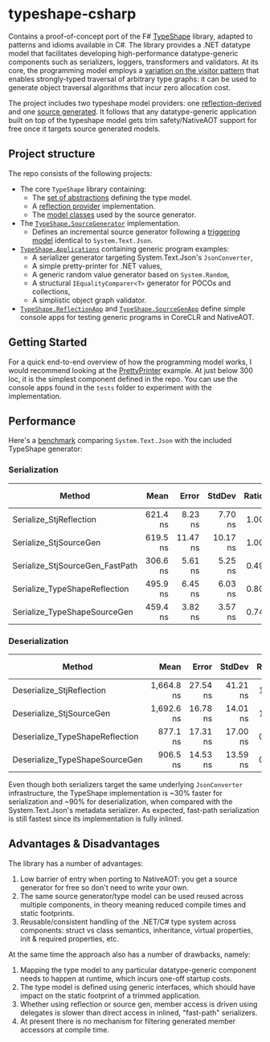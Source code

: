 # typeshape-csharp

Contains a proof-of-concept port of the F# [TypeShape](https://github.com/eiriktsarpalis/TypeShape) library, adapted to patterns and idioms available in C#.
The library provides a .NET datatype model that facilitates developing high-performance datatype-generic components such as serializers, loggers, transformers and validators.
At its core, the programming model employs a [variation on the visitor pattern](https://www.microsoft.com/en-us/research/publication/generalized-algebraic-data-types-and-object-oriented-programming/) that enables strongly-typed traversal of arbitrary type graphs: it can be used to generate object traversal algorithms that incur zero allocation cost.

The project includes two typeshape model providers: one [reflection-derived](https://github.com/eiriktsarpalis/typeshape-csharp/tree/main/src/TypeShape/ReflectionProvider) and one [source generated](https://github.com/eiriktsarpalis/typeshape-csharp/tree/main/src/TypeShape.SourceGenerator).
It follows that any datatype-generic application built on top of the typeshape model gets trim safety/NativeAOT support for free once it targets source generated models.

## Project structure

The repo consists of the following projects:

* The core `TypeShape` library containing:
  * The [set of abstractions](https://github.com/eiriktsarpalis/typeshape-csharp/tree/main/src/TypeShape/Abstractions) defining the type model.
  * A [reflection provider](https://github.com/eiriktsarpalis/typeshape-csharp/tree/main/src/TypeShape/ReflectionProvider) implementation.
  * The [model classes](https://github.com/eiriktsarpalis/typeshape-csharp/tree/main/src/TypeShape/SourceGenModel) used by the source generator.
* The [`TypeShape.SourceGenerator`](https://github.com/eiriktsarpalis/typeshape-csharp/tree/main/src/TypeShape.SourceGenerator) implementation.
  * Defines an incremental source generator following a [triggering model](https://github.com/eiriktsarpalis/typeshape-csharp/blob/7f517209fd34cf80b5ba83b21306c6e8bf836ae9/tests/TypeShape.SourceGenApp/Program.cs#L38-L41) identical to `System.Text.Json`.
* [`TypeShape.Applications`](https://github.com/eiriktsarpalis/typeshape-csharp/tree/main/src/TypeShape.Applications) containing generic program examples:
  * A serializer generator targeting System.Text.Json's `JsonConverter`,
  * A simple pretty-printer for .NET values,
  * A generic random value generator based on `System.Random`,
  * A structural `IEqualityComparer<T>` generator for POCOs and collections,
  * A simplistic object graph validator.
* [`TypeShape.ReflectionApp`](https://github.com/eiriktsarpalis/typeshape-csharp/tree/main/tests/TypeShape.ReflectionApp) and [`TypeShape.SourceGenApp`](https://github.com/eiriktsarpalis/typeshape-csharp/tree/main/tests/TypeShape.SourceGenApp) define simple console apps for testing generic programs in CoreCLR and NativeAOT.

## Getting Started

For a quick end-to-end overview of how the programming model works, I would recommend looking at the [PrettyPrinter](https://github.com/eiriktsarpalis/typeshape-csharp/tree/main/src/TypeShape.Applications/PrettyPrinter) example. At just below 300 loc, it is the simplest component defined in the repo. You can use the console apps found in the `tests` folder to experiment with the implementation.

## Performance

Here's a [benchmark](https://github.com/eiriktsarpalis/typeshape-csharp/blob/main/tests/TypeShape.Benchmarks/JsonBenchmark.cs) comparing `System.Text.Json` with the included TypeShape generator:

### Serialization

|                          Method |     Mean |    Error |   StdDev | Ratio | RatioSD |   Gen0 | Allocated | Alloc Ratio |
|-------------------------------- |---------:|---------:|---------:|------:|--------:|-------:|----------:|------------:|
|         Serialize_StjReflection | 621.4 ns |  8.23 ns |  7.70 ns |  1.00 |    0.00 | 0.0477 |     488 B |        1.00 |
|          Serialize_StjSourceGen | 619.5 ns | 11.47 ns | 10.17 ns |  1.00 |    0.02 | 0.0477 |     488 B |        1.00 |
| Serialize_StjSourceGen_FastPath | 306.6 ns |  5.61 ns |  5.25 ns |  0.49 |    0.01 | 0.0172 |     176 B |        0.36 |
|   Serialize_TypeShapeReflection | 495.9 ns |  6.45 ns |  6.03 ns |  0.80 |    0.01 | 0.0267 |     272 B |        0.56 |
|    Serialize_TypeShapeSourceGen | 459.4 ns |  3.82 ns |  3.57 ns |  0.74 |    0.01 | 0.0267 |     272 B |        0.56 |

### Deserialization

|                          Method |       Mean |    Error |   StdDev | Ratio | RatioSD |   Gen0 | Allocated | Alloc Ratio |
|-------------------------------- |-----------:|---------:|---------:|------:|--------:|-------:|----------:|------------:|
|       Deserialize_StjReflection | 1,664.8 ns | 27.54 ns | 41.21 ns |  1.00 |    0.00 | 0.1068 |    1080 B |        1.00 |
|        Deserialize_StjSourceGen | 1,692.6 ns | 16.78 ns | 14.01 ns |  1.00 |    0.02 | 0.1049 |    1056 B |        0.98 |
| Deserialize_TypeShapeReflection |   877.1 ns | 17.31 ns | 17.00 ns |  0.52 |    0.01 | 0.0601 |     608 B |        0.56 |
|  Deserialize_TypeShapeSourceGen |   906.5 ns | 14.53 ns | 13.59 ns |  0.53 |    0.01 | 0.0601 |     608 B |        0.56 |

Even though both serializers target the same underlying `JsonConverter` infrastructure, the TypeShape implementation is ~30% faster for serialization and ~90% for deserialization,
when compared with the System.Text.Json's metadata serializer. As expected, fast-path serialization is still fastest since its implementation is fully inlined.

## Advantages & Disadvantages

The library has a number of advantages:

1. Low barrier of entry when porting to NativeAOT: you get a source generator for free so don't need to write your own.
2. The same source generator/type model can be used reused across multiple components, in theory meaning reduced compile times and static footprints.
3. Reusable/consistent handling of the .NET/C# type system across components: struct vs class semantics, inheritance, virtual properties, init & required properties, etc.

At the same time the approach also has a number of drawbacks, namely:

1. Mapping the type model to any particular datatype-generic component needs to happen at runtime, which incurs one-off startup costs.
2. The type model is defined using generic interfaces, which should have impact on the static footprint of a trimmed application.
3. Whether using reflection or source gen, member access is driven using delegates is slower than direct access in inlined, "fast-path" serializers.
4. At present there is no mechanism for filtering generated member accessors at compile time.
